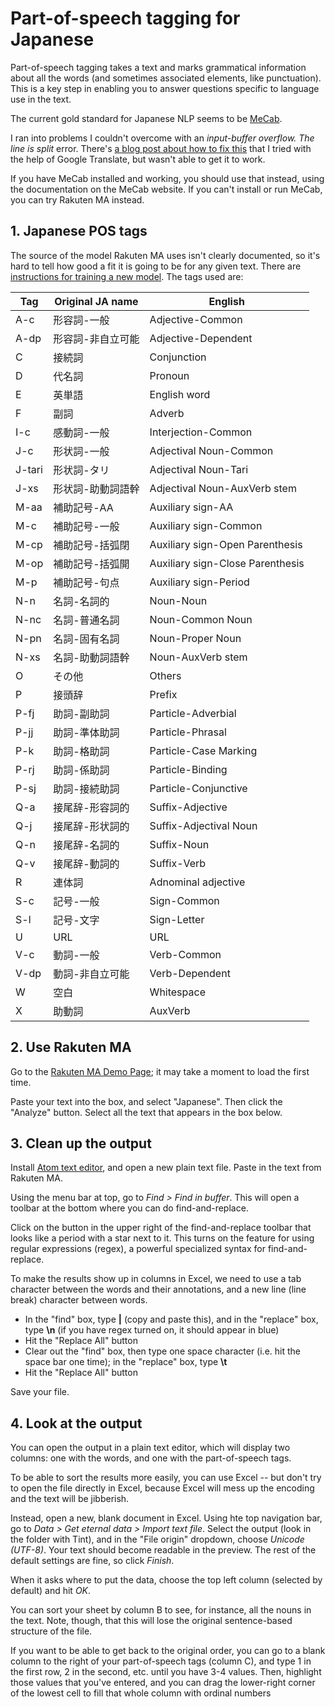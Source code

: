 # Part-of-speech tagging for Japanese
Part-of-speech tagging takes a text and marks grammatical information about all the words (and sometimes associated elements, like punctuation). This is a key step in enabling you to answer questions specific to language use in the text.

The current gold standard for Japanese NLP seems to be [MeCab](http://taku910.github.io/mecab/).

I ran into problems I couldn't overcome with an *input-buffer overflow. The line is split* error. There's [a blog post about how to fix this](https://blog.keinos.com/20180304_3591) that I tried with the help of Google Translate, but wasn't able to get it to work.

If you have MeCab installed and working, you should use that instead, using the documentation on the MeCab website. If you can't install or run MeCab, you can try Rakuten MA instead.

## 1.  Japanese POS tags
The source of the model Rakuten MA uses isn't clearly documented, so it's hard to tell how good a fit it is going to be for any given text. There are [instructions for training a new model](https://github.com/rakuten-nlp/rakutenma#training-your-own-analysis-model-from-scratch). The tags used are:

| Tag | Original JA name | English |
| ---- | ---- | ---- |
| A-c | 形容詞-一般 | Adjective-Common |
| A-dp | 形容詞-非自立可能 | Adjective-Dependent |
| C | 接続詞 | Conjunction |
| D | 代名詞 | Pronoun |
| E | 英単語 | English word |
| F | 副詞 | Adverb |
| I-c | 感動詞-一般 | Interjection-Common |
| J-c | 形状詞-一般 | Adjectival Noun-Common |
| J-tari | 形状詞-タリ | Adjectival Noun-Tari |
| J-xs | 形状詞-助動詞語幹 | Adjectival Noun-AuxVerb stem |
| M-aa | 補助記号-AA | Auxiliary sign-AA |
| M-c | 補助記号-一般 | Auxiliary sign-Common |
| M-cp | 補助記号-括弧閉 | Auxiliary sign-Open Parenthesis |
| M-op | 補助記号-括弧開 | Auxiliary sign-Close Parenthesis |
| M-p | 補助記号-句点 | Auxiliary sign-Period |
| N-n | 名詞-名詞的 | Noun-Noun |
| N-nc | 名詞-普通名詞 | Noun-Common Noun |
| N-pn | 名詞-固有名詞 | Noun-Proper Noun |
| N-xs | 名詞-助動詞語幹 | Noun-AuxVerb stem |
| O | その他 | Others |
| P | 接頭辞 | Prefix |
| P-fj | 助詞-副助詞 | Particle-Adverbial |
| P-jj | 助詞-準体助詞 | Particle-Phrasal |
| P-k | 助詞-格助詞 | Particle-Case Marking |
| P-rj | 助詞-係助詞 | Particle-Binding |
| P-sj | 助詞-接続助詞 | Particle-Conjunctive |
| Q-a | 接尾辞-形容詞的 | Suffix-Adjective |
| Q-j | 接尾辞-形状詞的 | Suffix-Adjectival Noun |
| Q-n | 接尾辞-名詞的 | Suffix-Noun |
| Q-v | 接尾辞-動詞的 | Suffix-Verb |
| R | 連体詞 | Adnominal adjective |
| S-c | 記号-一般 | Sign-Common |
| S-l | 記号-文字 | Sign-Letter |
| U | URL | URL |
| V-c | 動詞-一般 | Verb-Common |
| V-dp | 動詞-非自立可能 | Verb-Dependent |
| W | 空白 | Whitespace |
| X | 助動詞 | AuxVerb |


## 2. Use Rakuten MA
Go to the [Rakuten MA Demo Page](http://rakuten-nlp.github.io/rakutenma/); it may take a moment to load the first time. 

Paste your text into the box, and select "Japanese". Then click the "Analyze" button. Select all the text that appears in the box below.


## 3. Clean up the output
Install [Atom text editor](https://atom.io/), and open a new plain text file. Paste in the text from Rakuten MA.

Using the menu bar at top, go to *Find > Find in buffer*. This will open a toolbar at the bottom where you can do find-and-replace.

Click on the button in the upper right of the find-and-replace toolbar that looks like a period with a star next to it. This turns on the feature for using regular expressions (regex), a powerful specialized syntax for find-and-replace.

To make the results show up in columns in Excel, we need to use a tab character between the words and their annotations, and a new line (line break) character between words.

* In the "find" box, type **\|** (copy and paste this), and in the "replace" box, type **\n** (if you have regex turned on, it should appear in blue)
* Hit the "Replace All" button
* Clear out the "find" box, then type one space character (i.e. hit the space bar one time); in the "replace" box, type **\t**
* Hit the "Replace All" button

Save your file.


## 4. Look at the output
You can open the output in a plain text editor, which will display two columns: one with the words, and one with the part-of-speech tags. 

To be able to sort the results more easily, you can use Excel -- but don't try to open the file directly in Excel, because Excel will mess up the encoding and the text will be jibberish.

Instead, open a new, blank document in Excel. Using hte top navigation bar, go to *Data > Get eternal data > Import text file*. Select the output (look in the folder with Tint), and in the "File origin" dropdown, choose *Unicode (UTF-8)*. Your text should become readable in the preview. The rest of the default settings are fine, so click *Finish*.

When it asks where to put the data, choose the top left column (selected by default) and hit *OK*.

You can sort your sheet by column B to see, for instance, all the nouns in the text. Note, though, that this will lose the original sentence-based structure of the file.

If you want to be able to get back to the original order, you can go to a blank column to the right of your part-of-speech tags (column C), and type 1 in the first row, 2 in the second, etc. until you have 3-4 values. Then, highlight those values that you've entered, and you can drag the lower-right corner of the lowest cell to fill that whole column with ordinal numbers